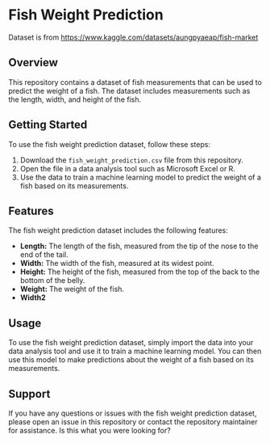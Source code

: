 # Fish Weight Prediction

Dataset is from https://www.kaggle.com/datasets/aungpyaeap/fish-market

## Overview

This repository contains a dataset of fish measurements that can be used to predict the weight of a fish. The dataset includes measurements such as the length, width, and height of the fish.

## Getting Started

To use the fish weight prediction dataset, follow these steps:

1. Download the `fish_weight_prediction.csv` file from this repository.
2. Open the file in a data analysis tool such as Microsoft Excel or R.
3. Use the data to train a machine learning model to predict the weight of a fish based on its measurements.

## Features

The fish weight prediction dataset includes the following features:

- **Length:** The length of the fish, measured from the tip of the nose to the end of the tail.
- **Width:** The width of the fish, measured at its widest point.
- **Height:** The height of the fish, measured from the top of the back to the bottom of the belly.
- **Weight:** The weight of the fish.
- **Width2**
## Usage

To use the fish weight prediction dataset, simply import the data into your data analysis tool and use it to train a machine learning model. You can then use this model to make predictions about the weight of a fish based on its measurements.

## Support

If you have any questions or issues with the fish weight prediction dataset, please open an issue in this repository or contact the repository maintainer for assistance.
Is this what you were looking for?
